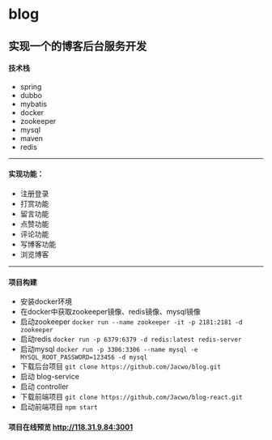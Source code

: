 # blog
## 实现一个的博客后台服务开发
#### 技术栈
- spring
- dubbo
- mybatis
- docker
- zookeeper
- mysql 
- maven 
- redis
---------------------------
#### 实现功能：
- 注册登录
- 打赏功能
- 留言功能
- 点赞功能
- 评论功能
- 写博客功能
- 浏览博客
---------------------------
#### 项目构建
* 安装docker环境 
* 在docker中获取zookeeper镜像、redis镜像、mysql镜像
* 启动zookeeper ```docker run --name zookeeper -it -p 2181:2181 -d zookeeper```
* 启动redis ```docker run -p 6379:6379 -d redis:latest redis-server```
* 启动mysql ```docker run -p 3306:3306 --name mysql -e MYSQL_ROOT_PASSWORD=123456 -d mysql```
* 下载后台项目 ```git clone https://github.com/Jacwo/blog.git``` 
* 启动 blog-service 
* 启动 controller 
* 下载前端项目 ```git clone https://github.com/Jacwo/blog-react.git```
* 启动前端项目 ```npm start```


#### 项目在线预览 http://118.31.9.84:3001


